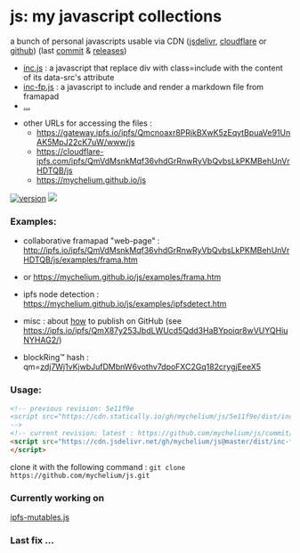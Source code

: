 # js: my javascript collections

<!-- vim: ft=markdown nospell
-->
a bunch of personal javascripts usable via CDN ([jsdelivr][jd], [cloudflare][cf] or [github][gh])
(last [commit](https://github.com/mychelium/js/commit/) & [releases](https://github.com/mychelium/js/releases))

 * [inc.js][1] : a javascript that replace div with class=include with the content of its data-src's attribute
 * [inc-fp.js][2] : a javascript to include and render a markdown file from framapad
 * [...](https://cdn.jsdelivr.net/gh/mychelium/js@master/dist/)

[1]: https://cdn.jsdelivr.net/gh/mychelium/js@master/dist/inc.js
[2]: https://cdn.jsdelivr.net/gh/mychelium/js@master/dist/inc-fp.js



 * other URLs for accessing the files :
    - <https://gateway.ipfs.io/ipfs/Qmcnoaxr8PRjkBXwK5zEqytBpuaVe91UnAK5MpJ22cK7uW/www/js>
    - <https://cloudflare-ipfs.com/ipfs/QmVdMsnkMqf36vhdGrRnwRyVbQvbsLkPKMBehUnVrHDTQB/js>
    - <https://mychelium.github.io/js>

[![version](https://badge.fury.io/gh/mychelium%2Fjs.svg)](https://badge.fury.io/gh/mychelium%2Fjs)
[![](https://data.jsdelivr.com/v1/package/gh/mychelium/js/badge)](https://www.jsdelivr.com/package/gh/mychelium/js)

### Examples:

 * collaborative framapad "web-page" : <http://ipfs.io/ipfs/QmVdMsnkMqf36vhdGrRnwRyVbQvbsLkPKMBehUnVrHDTQB/js/examples/frama.htm>
 *  or <https://mychelium.github.io/js/examples/frama.htm>

 *  ipfs node detection : <https://mychelium.github.io/js/examples/ipfsdetect.htm>

 * misc : about [how](https://www.one-tab.com/page/XuCCeOg2SkSSwTD8JzvWfw) to publish on GitHub (see <https://ipfs.io/ipfs/QmX87y253JbdLWUcd5Qdd3HaBYpoiqr8wVUYQHiuNYHAG2/>)

 * blockRing™ hash : qm=[zdj7Wj1vKjwbJufDMbnW6vothv7dpoFXC2Gq182crygjEeeX5](http://gateway.ipfs.io/ipfs/zdj7Wj1vKjwbJufDMbnW6vothv7dpoFXC2Gq182crygjEeeX5)

### Usage:

```html
<!-- previous revision: 5e11f9e
<script src="https://cdn.statically.io/gh/mychelium/js/5e11f9e/dist/inc-fp.js">
-->
<!-- current revision: latest : https://github.com/mychelium/js/commit/master -->
<script src="https://cdn.jsdelivr.net/gh/mychelium/js@master/dist/inc-fp.min.js">
</script>
 ```

[gh]: http://github.com/mychelium/
[jd]: https://www.jsdelivr.com/package/gh/mychelium/js
[cf]: https://cloudflare-ipfs.com/ipfs/QmVdMsnkMqf36vhdGrRnwRyVbQvbsLkPKMBehUnVrHDTQB/js

clone it with the following command :
  ```git clone https://github.com/mychelium/js.git```

### Currently working on

[ipfs-mutables.js](http://127.0.0.1:8080/ipfs/QmWxb7Zx27rg8usPFiZR9PmMsisaZrL8HNENCtkiaiLP27/ipfs-mutables.js)


### Last fix ...

